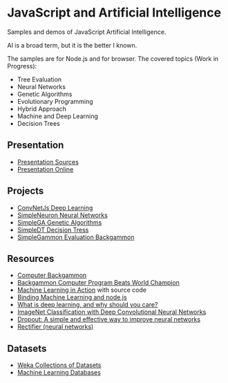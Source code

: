 # JavaScript and Artificial Intelligence

Samples and demos of JavaScript Artificial Intelligence.

AI is a broad term, but it is the better I known.

The samples are for Node.js and for browser. The covered topics (Work in Progress):

- Tree Evaluation
- Neural Networks
- Genetic Algorithms
- Evolutionary Programming
- Hybrid Approach
- Machine and Deep Learning
- Decision Trees

## Presentation

- [Presentation Sources](https://github.com/ajlopez/Talks/JavaScriptAI)
- [Presentation Online](http://ajlopez.github.io/Talks/JavaScriptAI)

## Projects

- [ConvNetJs Deep Learning](http://cs.stanford.edu/people/karpathy/convnetjs/)
- [SimpleNeuron Neural Networks](https://github.com/ajlopez/SimpleNeuron)
- [SimpleGA Genetic Algorithms](https://github.com/ajlopez/SimpleGA)
- [SimpleDT Decision Tress](https://github.com/ajlopez/SimpleDT)
- [SimpleGammon Evaluation Backgammon](https://github.com/ajlopez/SimpleGammon)

## Resources

- [Computer Backgammon](http://www.bkgm.com/articles/Berliner/ComputerBackgammon/)
- [Backgammon Computer Program Beats World Champion](http://www.bkgm.com/articles/Berliner/BackgammonProgramBeatsWorldChamp/)
- [Machine Learning in Action](http://www.manning.com/pharrington/) with source code
- [Binding Machine Learning and node.js](http://blog.bigml.com/2013/06/27/binding-machine-learning-and-node-js/)
- [What is deep learning, and why should you care?](http://radar.oreilly.com/2014/07/what-is-deep-learning-and-why-should-you-care.html)
- [ImageNet Classification with Deep Convolutional Neural Networks](http://www.cs.toronto.edu/~fritz/absps/imagenet.pdf)
- [Dropout: A simple and effective way to improve neural networks](http://videolectures.net/nips2012_hinton_networks/)
- [Rectifier (neural networks)](http://en.wikipedia.org/wiki/Rectifier_(neural_networks))

## Datasets

- [Weka Collections of Datasets](http://www.cs.waikato.ac.nz/ml/weka/datasets.html)
- [Machine Learning Databases](http://archive.ics.uci.edu/ml/machine-learning-databases/)

